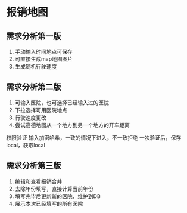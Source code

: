 # 报销地图
## 需求分析第一版
1. 手动输入时间地点可保存
2. 可直接生成map地图图片
3. 生成随机行驶速度
## 需求分析第二版
1. 可输入医院，也可选择已经输入过的医院
1. 下拉选择可用医院地点
2. 行驶速度更改
3. 尝试高德地图从一个地方到另一个地方的开车距离

权限验证 输入加密哈希，一致的情况下进入，不一致拒绝
一次验证后，保存local，获取local
## 需求分析第三版
1. 编辑和查看报销合并
2. 去除年份填写，直接计算当前年份
3. 填写完毕后更新新的医院，维护到DB
4. 展示本次已经填写的所有医院